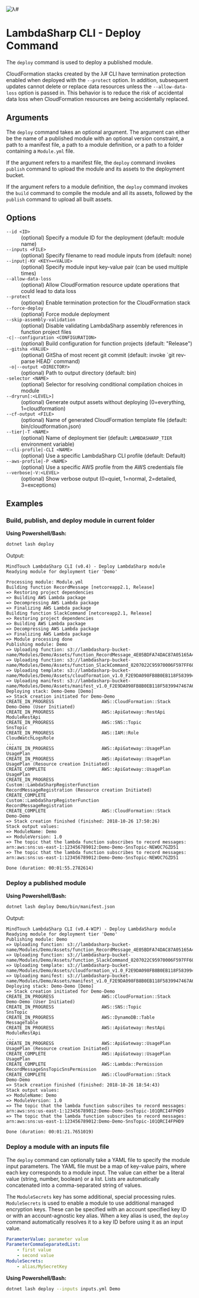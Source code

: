 ![λ#](../../../Docs/LambdaSharp_v2_small.png)

# LambdaSharp CLI - Deploy Command

The `deploy` command is used to deploy a published module.

CloudFormation stacks created by the λ# CLI have termination protection enabled when deployed with the `--protect` option. In addition, subsequent updates cannot delete or replace data resources unless the `--allow-data-loss` option is passed in. This behavior is to reduce the risk of accidental data loss when CloudFormation resources are being accidentally replaced.

## Arguments

The `deploy` command takes an optional argument. The argument can either be the name of a published module with an optional version constraint, a path to a manifest file, a path to a module definition, or a path to a folder containing a `Module.yml` file.

If the argument refers to a manifest file, the `deploy` command invokes `publish` command to upload the module and its assets to the deployment bucket.

If the argument refers to a module definition, the `deploy` command invokes the `build` command to compile the module and all its assets, followed by the `publish` command to upload all built assets.

## Options

<dl>

<dt><code>--id &lt;ID&gt;</code></dt>
<dd>(optional) Specify a module ID for the deployment (default: module name)</dd>

<dt><code>--inputs &lt;FILE&gt;</code></dt>
<dd>(optional) Specify filename to read module inputs from (default: none)</dd>

<dt><code>--input|-KV &lt;KEY&gt;=&lt;VALUE&gt;</code></dt>
<dd>(optional) Specify module input key-value pair (can be used multiple times)</dd>

<dt><code>--allow-data-loss</code></dt>
<dd>(optional) Allow CloudFormation resource update operations that could lead to data loss</dd>

<dt><code>--protect</code></dt>
<dd>(optional) Enable termination protection for the CloudFormation stack</dd>

<dt><code>--force-deploy</code></dt>
<dd>(optional) Force module deployment</dd>

<dt><code>--skip-assembly-validation</code></dt>
<dd>(optional) Disable validating LambdaSharp assembly references in function project files</dd>

<dt><code>-c|--configuration &lt;CONFIGURATION&gt;</code></dt>
<dd>(optional) Build configuration for function projects (default: "Release")</dd>

<dt><code>--gitsha &lt;VALUE&gt;</code></dt>
<dd>(optional) GitSha of most recent git commit (default: invoke `git rev-parse HEAD` command)</dd>

<dt><code> -o|--output &lt;DIRECTORY&gt;</code></dt>
<dd>(optional) Path to output directory (default: bin)</dd>

<dt><code>-selector &lt;NAME&gt;</code></dt>
<dd>(optional) Selector for resolving conditional compilation choices in module</dd>

<dt><code>--dryrun[:&lt;LEVEL&gt;]</code></dt>
<dd>(optional) Generate output assets without deploying (0=everything, 1=cloudformation)</dd>

<dt><code>--cf-output &lt;FILE&gt;</code></dt>
<dd>(optional) Name of generated CloudFormation template file (default: bin/cloudformation.json)</dd>

<dt><code>--tier|-T &lt;NAME&gt;</code></dt>
<dd>(optional) Name of deployment tier (default: <code>LAMBDASHARP_TIER</code> environment variable)</dd>

<dt><code>--cli-profile|-CLI &lt;NAME&gt;</code></dt>
<dd>(optional) Use a specific LambdaSharp CLI profile (default: Default)</dd>

<dt><code>--aws-profile|-P &lt;NAME&gt;</code></dt>
<dd>(optional) Use a specific AWS profile from the AWS credentials file</dd>

<dt><code>--verbose|-V:&lt;LEVEL&gt;</code></dt>
<dd>(optional) Show verbose output (0=quiet, 1=normal, 2=detailed, 3=exceptions)</dd>

</dl>

## Examples

### Build, publish, and deploy module in current folder

__Using Powershell/Bash:__
```bash
dotnet lash deploy
```

Output:
```
MindTouch LambdaSharp CLI (v0.4) - Deploy LambdaSharp module
Readying module for deployment tier 'Demo'

Processing module: Module.yml
Building function RecordMessage [netcoreapp2.1, Release]
=> Restoring project dependencies
=> Building AWS Lambda package
=> Decompressing AWS Lambda package
=> Finalizing AWS Lambda package
Building function SlackCommand [netcoreapp2.1, Release]
=> Restoring project dependencies
=> Building AWS Lambda package
=> Decompressing AWS Lambda package
=> Finalizing AWS Lambda package
=> Module processing done
Publishing module: Demo
=> Uploading function: s3://lambdasharp-bucket-name/Modules/Demo/Assets/function_RecordMessage_4E05BDFA74DAC87A05165A4D5B609B39.zip
=> Uploading function: s3://lambdasharp-bucket-name/Modules/Demo/Assets/function_SlackCommand_8207022C95970006F597FF6060366C34.zip
=> Uploading template: s3://lambdasharp-bucket-name/Modules/Demo/Assets/cloudformation_v1.0_F2E9DA098FB8B0EB118F5839947467A6.json
=> Uploading manifest: s3://lambdasharp-bucket-name/Modules/Demo/Assets/manifest_v1.0_F2E9DA098FB8B0EB118F5839947467A6.json
Deploying stack: Demo-Demo [Demo]
=> Stack creation initiated for Demo-Demo
CREATE_IN_PROGRESS                  AWS::CloudFormation::Stack                              Demo-Demo (User Initiated)
CREATE_IN_PROGRESS                  AWS::ApiGateway::RestApi                                ModuleRestApi
CREATE_IN_PROGRESS                  AWS::SNS::Topic                                         SnsTopic
CREATE_IN_PROGRESS                  AWS::IAM::Role                                          CloudWatchLogsRole
...
CREATE_IN_PROGRESS                  AWS::ApiGateway::UsagePlan                              UsagePlan
CREATE_IN_PROGRESS                  AWS::ApiGateway::UsagePlan                              UsagePlan (Resource creation Initiated)
CREATE_COMPLETE                     AWS::ApiGateway::UsagePlan                              UsagePlan
CREATE_IN_PROGRESS                  Custom::LambdaSharpRegisterFunction                     RecordMessageRegistration (Resource creation Initiated)
CREATE_COMPLETE                     Custom::LambdaSharpRegisterFunction                     RecordMessageRegistration
CREATE_COMPLETE                     AWS::CloudFormation::Stack                              Demo-Demo
=> Stack creation finished (finished: 2018-10-26 17:50:26)
Stack output values:
=> ModuleName: Demo
=> ModuleVersion: 1.0
=> The topic that the lambda function subscribes to record messages: arn:aws:sns:us-east-1:123456789012:Demo-Demo-SnsTopic-NEWOC7GZD51
=> The topic that the lambda function subscribes to record messages: arn:aws:sns:us-east-1:123456789012:Demo-Demo-SnsTopic-NEWOC7GZD51

Done (duration: 00:01:55.2782614)
```

### Deploy a published module

__Using Powershell/Bash:__
```bash
dotnet lash deploy Demo/bin/manifest.json
```

Output:
```
MindTouch LambdaSharp CLI (v0.4-WIP) - Deploy LambdaSharp module
Readying module for deployment tier 'Demo'
Publishing module: Demo
=> Uploading function: s3://lambdasharp-bucket-name/Modules/Demo/Assets/function_RecordMessage_4E05BDFA74DAC87A05165A4D5B609B39.zip
=> Uploading function: s3://lambdasharp-bucket-name/Modules/Demo/Assets/function_SlackCommand_8207022C95970006F597FF6060366C34.zip
=> Uploading template: s3://lambdasharp-bucket-name/Modules/Demo/Assets/cloudformation_v1.0_F2E9DA098FB8B0EB118F5839947467A6.json
=> Uploading manifest: s3://lambdasharp-bucket-name/Modules/Demo/Assets/manifest_v1.0_F2E9DA098FB8B0EB118F5839947467A6.json
Deploying stack: Demo-Demo [Demo]
=> Stack creation initiated for Demo-Demo
CREATE_IN_PROGRESS                  AWS::CloudFormation::Stack                              Demo-Demo (User Initiated)
CREATE_IN_PROGRESS                  AWS::SNS::Topic                                         SnsTopic
CREATE_IN_PROGRESS                  AWS::DynamoDB::Table                                    MessageTable
CREATE_IN_PROGRESS                  AWS::ApiGateway::RestApi                                ModuleRestApi
...
CREATE_IN_PROGRESS                  AWS::ApiGateway::UsagePlan                              UsagePlan (Resource creation Initiated)
CREATE_COMPLETE                     AWS::ApiGateway::UsagePlan                              UsagePlan
CREATE_COMPLETE                     AWS::Lambda::Permission                                 RecordMessageSnsTopicSnsPermission
CREATE_COMPLETE                     AWS::CloudFormation::Stack                              Demo-Demo
=> Stack creation finished (finished: 2018-10-26 18:54:43)
Stack output values:
=> ModuleName: Demo
=> ModuleVersion: 1.0
=> The topic that the lambda function subscribes to record messages: arn:aws:sns:us-east-1:123456789012:Demo-Demo-SnsTopic-101QRCI4FPHD9
=> The topic that the lambda function subscribes to record messages: arn:aws:sns:us-east-1:123456789012:Demo-Demo-SnsTopic-101QRCI4FPHD9

Done (duration: 00:01:21.7651019)
```

### Deploy a module with an inputs file

The `deploy` command can optionally take a YAML file to specify the module input parameters. The YAML file must be a map of key-value pairs, where each key corresponds to a module input. The value can either be a literal value (string, number, boolean) or a list. Lists are automatically concatenated into a comma-separated string of values.

The `ModuleSecrets` key has some additional, special processing rules. `ModuleSecrets` is used to enable a module to use additional managed encryption keys. These can be specified with an account specified key ID or with an account-agnostic key alias. When a key alias is used, the `deploy` command automatically resolves it to a key ID before using it as an input value.

```yaml
ParameterValue: parameter value
ParameterCommaSeparatedList:
    - first value
    - second value
ModuleSecrets:
    - alias/MySecretKey
```

__Using Powershell/Bash:__
```bash
dotnet lash deploy --inputs inputs.yml Demo
```
